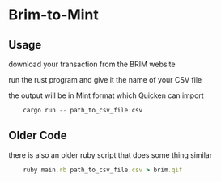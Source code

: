 # Brim-to-Mint

## Usage

download your transaction from the BRIM website

run the rust program and give it the name of your CSV file

the output will be in Mint format which Quicken can import


```rust
    cargo run -- path_to_csv_file.csv
```

## Older Code
there is also an older ruby script that does some thing similar

```ruby
    ruby main.rb path_to_csv_file.csv > brim.qif
```

